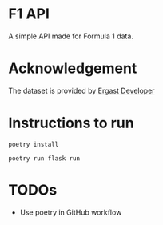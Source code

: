 # F1 API

A simple API made for Formula 1 data.


# Acknowledgement

The dataset is provided by [Ergast Developer](http://ergast.com/mrd/)



# Instructions to run
```
poetry install

poetry run flask run
```


# TODOs

- Use poetry in GitHub workflow
